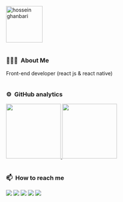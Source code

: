 

<a href="https://github.com/hossein-ghanbari">
 <img alt="hossein ghanbari"  title="hossein ghanbari" src="https://hosseinghanbari.ir/img/logoDark.png" height="100em" />
</a>

#

### 👨🏻‍💻 &nbsp;About Me
Front-end developer (react js & react native)

#

### ⚙️ &nbsp;GitHub analytics

<a href="https://github.com/hossein-ghanbari">
  <img height="150em" src="https://github-readme-stats-eight-theta.vercel.app/api?username=hossein-ghanbari&show_icons=true&theme=algolia&include_all_commits=true&count_private=true"/>
  <img height="150em" src="https://github-readme-stats-eight-theta.vercel.app/api/top-langs/?username=hossein-ghanbari&layout=compact&langs_count=10&theme=algolia"/>
</a>

#

### 📫 &nbsp;How to reach me
<a href="https://hosseinghanbari.ir"><img src="https://img.shields.io/badge/-hosseinghanbari.ir-333333?style=flatt&logo=InternetExplorer&logoColor=white"/></a>
<a href="https://www.linkedin.com/in/hossein-ghanbari-hg"><img src="https://img.shields.io/badge/-linkedin-0077B5?style=flat&logo=Linkedin&logoColor=white"/></a>
<a href="https://www.npmjs.com/~hossein-mhg"><img src="https://img.shields.io/badge/-npm-DC2D35?style=flat&logo=npm&logoColor=white"/></a>
<a href="https://codepen.io/hossein_ghanbari"><img src="https://img.shields.io/badge/-codepen-131417?style=flat&logo=codepen&logoColor=white"/></a>
<a href="mailto:hossein.ghanbari.hg73@gmail.com"><img src="https://img.shields.io/badge/-hossein.ghanbari.hg73@gmail.com-D14836?style=flat&logo=Gmail&logoColor=white"/></a>


